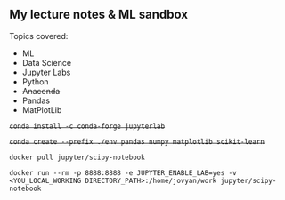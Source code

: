 ## My lecture notes & ML sandbox 

Topics covered:
- ML
- Data Science
- Jupyter Labs
- Python
- ~~Anaconda~~
- Pandas
- MatPlotLib

~~`conda install -c conda-forge jupyterlab`~~

~~`conda create --prefix ./env pandas numpy matplotlib scikit-learn`~~

`docker pull jupyter/scipy-notebook`

`docker run --rm -p 8888:8888 -e JUPYTER_ENABLE_LAB=yes -v <YOU_LOCAL_WORKING DIRECTORY_PATH>:/home/jovyan/work jupyter/scipy-notebook`
